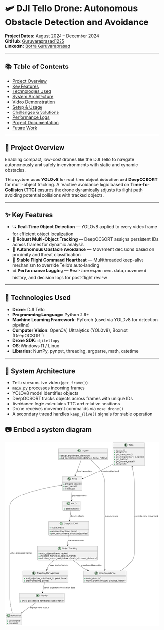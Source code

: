 # 🛩️ DJI Tello Drone: Autonomous Obstacle Detection and Avoidance
**Project Dates:** August 2024 – December 2024  
**GitHub:** [Guruvaraprasad1225](https://github.com/Guruvaraprasad1225)  
**LinkedIn:** [Borra Guruvaraprasad](https://www.linkedin.com/in/borra-guruvaraprasad)

---

## 📚 Table of Contents
- [Project Overview](#project-overview)
- [Key Features](#key-features)
- [Technologies Used](#technologies-used)
- [System Architecture](#system-architecture)
- [Video Demonstration](#video-demonstration)
- [Setup & Usage](#setup--usage)
- [Challenges & Solutions](#challenges--solutions)
- [Performance Logs](#performance-logs)
- [Project Documentation](#project-documentation)
- [Future Work](#future-work)

---

## 📌 Project Overview
Enabling compact, low-cost drones like the DJI Tello to navigate autonomously and safely in environments with static and dynamic obstacles.

This system uses **YOLOv8** for real-time object detection and **DeepOCSORT** for multi-object tracking. A reactive avoidance logic based on **Time-To-Collision (TTC)** ensures the drone dynamically adjusts its flight path, avoiding potential collisions with tracked objects.

---

## ✨ Key Features
- 🔍 **Real-Time Object Detection** — YOLOv8 applied to every video frame for efficient object localization  
- 🧠 **Robust Multi-Object Tracking** — DeepOCSORT assigns persistent IDs across frames for dynamic analysis  
- 🚁 **Autonomous Obstacle Avoidance** — Movement decisions based on proximity and threat classification  
- 🧬 **Stable Flight Command Heartbeat** — Multithreaded keep-alive mechanism to override Tello’s auto-landing  
- 📊 **Performance Logging** — Real-time experiment data, movement history, and decision logs for post-flight review

---

## 🧠 Technologies Used
- **Drone**: DJI Tello
- **Programming Language**: Python 3.8+
- **Machine Learning Framework**: PyTorch (used via YOLOv8 for detection pipeline)
- **Computer Vision**: OpenCV, Ultralytics (YOLOv8), Boxmot (DeepOCSORT)
- **Drone SDK**: `djitellopy`
- **OS**: Windows 11 / Linux
- **Libraries**: NumPy, pynput, threading, argparse, math, datetime

---

## 🧭 System Architecture
- Tello streams live video (`get_frame()`)
- `main.py` processes incoming frames
- YOLOv8 model identifies objects
- DeepOCSORT tracks objects across frames with unique IDs
- Avoidance logic calculates TTC and relative positions
- Drone receives movement commands via `move_drone()`
- A secondary thread handles `keep_alive()` signals for stable operation

## 📷 Embed a system diagram  
![System Architecture](docs/system_architecture.png)
